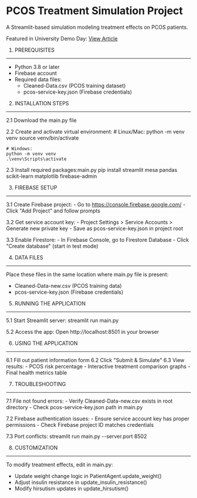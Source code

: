 PCOS Treatment Simulation Project
================================

A Streamlit-based simulation modeling treatment effects on PCOS patients.

Featured in University Demo Day: [View Article](https://www.uwindsor.ca/dailynews/2025-04-25/)


1. PREREQUISITES
----------------
- Python 3.8 or later
- Firebase account
- Required data files:
  * Cleaned-Data.csv (PCOS training dataset)
  * pcos-service-key.json (Firebase credentials)

2. INSTALLATION STEPS
---------------------
2.1 Download the main.py file

2.2 Create and activate virtual environment:
    # Linux/Mac:
    python -m venv venv
    source venv/bin/activate
    
    # Windows:
    python -m venv venv
    .\venv\Scripts\activate

2.3 Install required packages:main.py
    pip install streamlit mesa pandas scikit-learn matplotlib firebase-admin

3. FIREBASE SETUP 
----------------------------
3.1 Create Firebase project:
    - Go to https://console.firebase.google.com/
    - Click "Add Project" and follow prompts

3.2 Get service account key:
    - Project Settings > Service Accounts > Generate new private key
    - Save as pcos-service-key.json in project root

3.3 Enable Firestore:
    - In Firebase Console, go to Firestore Database
    - Click "Create database" (start in test mode)

4. DATA FILES
-------------
Place these files in the same location where main.py file is present:
- Cleaned-Data-new.csv (PCOS training data)
- pcos-service-key.json (Firebase credentials)

5. RUNNING THE APPLICATION
-------------------------
5.1 Start Streamlit server:
    streamlit run main.py

5.2 Access the app:
    Open http://localhost:8501 in your browser

6. USING THE APPLICATION
-----------------------
6.1 Fill out patient information form
6.2 Click "Submit & Simulate"
6.3 View results:
    - PCOS risk percentage
    - Interactive treatment comparison graphs
    - Final health metrics table

7. TROUBLESHOOTING
------------------
7.1 File not found errors:
    - Verify Cleaned-Data-new.csv exists in root directory
    - Check pcos-service-key.json path in main.py

7.2 Firebase authentication issues:
    - Ensure service account key has proper permissions
    - Check Firebase project ID matches credentials

7.3 Port conflicts:
    streamlit run main.py --server.port 8502

8. CUSTOMIZATION
----------------
To modify treatment effects, edit in main.py:
- Update weight change logic in PatientAgent.update_weight()
- Adjust insulin resistance in update_insulin_resistance()
- Modify hirsutism updates in update_hirsutism()

